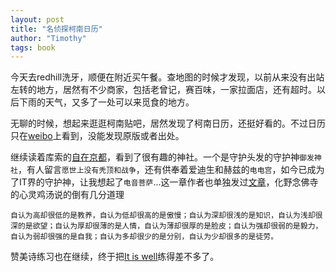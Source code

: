 ```yaml
---
layout: post
title: "名侦探柯南日历"
author: "Timothy"
tags: book 
---
```


今天去redhill洗牙，顺便在附近买午餐。查地图的时候才发现，以前从来没有出站左转的地方，居然有不少商家，包括老曾记，赛百味，一家拉面店，还有超时。以后下雨的天气，又多了一处可以来觅食的地方。

无聊的时候，想起来逛逛柯南贴吧，居然发现了柯南日历，还挺好看的。不过日历只在[weibo](https://weibo.com/chengmode15fenzhong?refer_flag=1005050010_)上看到，没能发现原版或者出处。

继续读着库索的[自在京都](https://book.douban.com/subject/33429537/)，看到了很有趣的神社。一个是守护头发的守护神`御发神社`，有人留言`愿世上没有秃顶和战争`，还有供奉着爱迪生和赫兹的`电电宫`，如今已成为了IT界的守护神，让我想起了`电音菩萨`...这一章作者也单独发过[文章](https://k.sina.cn/article_6397839659_17d57492b001006wd9.html)，化野念佛寺的心灵鸡汤说的倒有几分道理

```
自认为高却很低的是教养，自认为低却很高的是傲慢；自认为深却很浅的是知识，自认为浅却很深的是欲望；自认为厚却很薄的是人情，自认为薄却很厚的是脸皮；自认为强却很弱的是毅力，自认为弱却很强的是自我；自认为多却很少的是分别，自认为少却很多的是徒劳。
```

赞美诗练习也在继续，终于把[It is well](https://youtu.be/h7U3vSwfzBY)练得差不多了。
